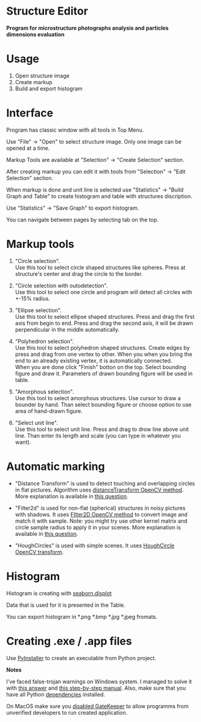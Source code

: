 
# Structure Editor
**Program for microstructure photographs analysis and particles dimensions evaluation**

# Usage

1. Open structure image
2. Create markup
3. Build and export histogram

# Interface

Program has classic window with all tools in Top Menu. 

Use "File" -> "Open" to select structure image. Only one image can be opened at a time.

Markup Tools are available at "Selection" -> "Create Selection" section.

After creating markup you can edit it with tools from "Selection" -> "Edit Selection" section.

When markup is done and unit line is selected use "Statistics" -> "Build Graph and Table" to create histogram and table with structures discription.

Use "Statistics" -> "Save Graph" to export histogram. 

You can navigate between pages by selecting tab on the top.  

# Markup tools

1. "Circle selection". <br> Use this tool to select circle shaped structures like spheres. Press at structure's center and drag the circle to the border. 

2. "Circle selection with outodetection". <br> Use this tool to select one circle and program will detect all circles with +-15% radius.

3. "Ellipse selection". <br> Use this tool to select ellipse shaped structures. Press and drag the first axis from begin to end. Press and drag the second axis, it will be drawn perpendicular in the middle automatically.

4. "Polyhedron selection". <br> Use this tool to select polyhedron shaped structures. Create edges by press and drag from one vertex to other. When you when you bring the end to an already existing vertex, it is automatically connected. <br> When you are done click "Finish" botton on the top. Select bounding figure and draw it. Parameters of drawn bounding figure will be used in table. 

5. "Amorphous selection". <br> Use this tool to select amorphous structures. Use cursor to draw a bounder by hand. Than select bounding figure or choose option to use area of hand-drawn figure. 

6. "Select unit line". <br> Use this tool to select unit line. Press and drag to drow line above unit line. Than enter its length and scale (you can type in whatever you want).

# Automatic marking

* "Distance Transform" is used to detect touching and overlapping circles in flat pictures. Algorithm uses [distanceTransform OpenCV method](https://docs.opencv.org/4.x/d2/dbd/tutorial_distance_transform.html). More explanation is available in [this question](https://stackoverflow.com/questions/26932891/detect-touching-overlapping-circles-ellipses-with-opencv-and-python).

* "Filter2d" is used for non-flat (spherical) structures in noisy pictures with shadows. It uses [FIlter2D OpenCV method](https://docs.opencv.org/3.4/d4/dbd/tutorial_filter_2d.html) to convert image and match it with sample. Note: you might try use other kernel matrix and circle sample radius to apply it in your scenes. More explanation is available in [this question](https://stackoverflow.com/questions/71903330/opencv-houghcircles-parameters-for-detecting-circles-microstructure-spheres).

* "HoughCircles" is used with simple scenes. It uses [HoughCircle OpenCV transform](https://docs.opencv.org/3.4/d4/d70/tutorial_hough_circle.html). 

# Histogram
Histogram is creating with [seaborn.displot](https://seaborn.pydata.org/generated/seaborn.displot.html)

Data that is used for it is presented in the Table. 

You can export histogram in *.png *.bmp *.jpg *.jpeg fromats.


# Creating .exe / .app files
Use [PyInstaller](https://pyinstaller.org/en/stable/) to create an executable from Python project.


**Notes**

I've faced false-trojan warnings on Windows system. I managed to solve it with [this answer](https://stackoverflow.com/a/52054580/17790933) and [this step-by-step manual](https://python.plainenglish.io/pyinstaller-exe-false-positive-trojan-virus-resolved-b33842bd3184). Also, make sure that you have all Python [dependencies](https://wiki.python.org/moin/WindowsCompilers) installed. 

On MacOS make sure you [disabled GateKeeper](https://osxdaily.com/2015/05/04/disable-gatekeeper-command-line-mac-osx/) to allow programms from unverified developers to run created application.

